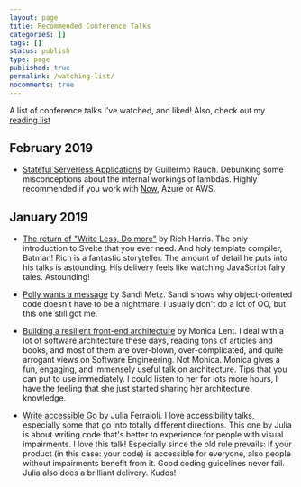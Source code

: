 ```yaml
---
layout: page
title: Recommended Conference Talks
categories: []
tags: []
status: publish
type: page
published: true
permalink: /watching-list/
nocomments: true
---
```


A list of conference talks I've watched, and liked! Also, check out my [reading list](/reading-list)

## February 2019

- [Stateful Serverless Applications](https://www.youtube.com/watch?v=lUyln5m6AhY) by Guillermo Rauch. Debunking some misconceptions about the internal workings of lambdas. Highly recommended if you work with [Now](https://zeit.co), Azure or AWS.

## January 2019

- [The return of "Write Less, Do more"](https://www.youtube.com/watch?v=BzX4aTRPzno) by Rich Harris. The only introduction to Svelte that you ever need. And holy template compiler, Batman! Rich is a fantastic storyteller. The amount of detail he puts into his talks is astounding. His delivery feels like watching JavaScript fairy tales. Astounding!

- [Polly wants a message](https://www.youtube.com/watch?v=YtROlyWWhV0) by Sandi Metz. Sandi shows why object-oriented code doesn't have to be a nightmare. I usually don't do a lot of OO, but this one still got me. 

- [Building a resilient front-end architecture](https://www.youtube.com/watch?v=TqfbAXCCVwE) by Monica Lent. I deal with a lot of software architecture these days, reading tons of articles and books, and most of them are over-blown, over-complicated, and quite arrogant views on Software Engineering. Not Monica. Monica gives a fun, engaging, and immensely useful talk on architecture. Tips that you can put to use immediately. I could listen to her for lots more hours, I have the feeling that she just started sharing her architecture knowledge.

- [Write accessible Go](https://www.youtube.com/watch?v=cVaDY0ChvOQ) by Julia Ferraioli. I love accessibility talks, especially some that go into totally different directions. This one by Julia is about writing code that's better to experience for people with visual impairments. I love this talk! Especially since the old rule prevails: If your product (in this case: your code) is accessible for everyone, also people without impairments benefit from it. Good coding guidelines never fail. Julia also does a brilliant delivery. Kudos!
